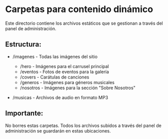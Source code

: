 
# Carpetas para contenido dinámico

Este directorio contiene los archivos estáticos que se gestionan a través del panel de administración.

## Estructura:

- /imagenes - Todas las imágenes del sitio
  - /hero - Imágenes para el carrusel principal
  - /eventos - Fotos de eventos para la galería
  - /covers - Carátulas de canciones
  - /generos - Imágenes para géneros musicales
  - /nosotros - Imágenes para la sección "Sobre Nosotros"
  
- /musicas - Archivos de audio en formato MP3

## Importante:

No borres estas carpetas. Todos los archivos subidos a través del panel de administración
se guardarán en estas ubicaciones.
  